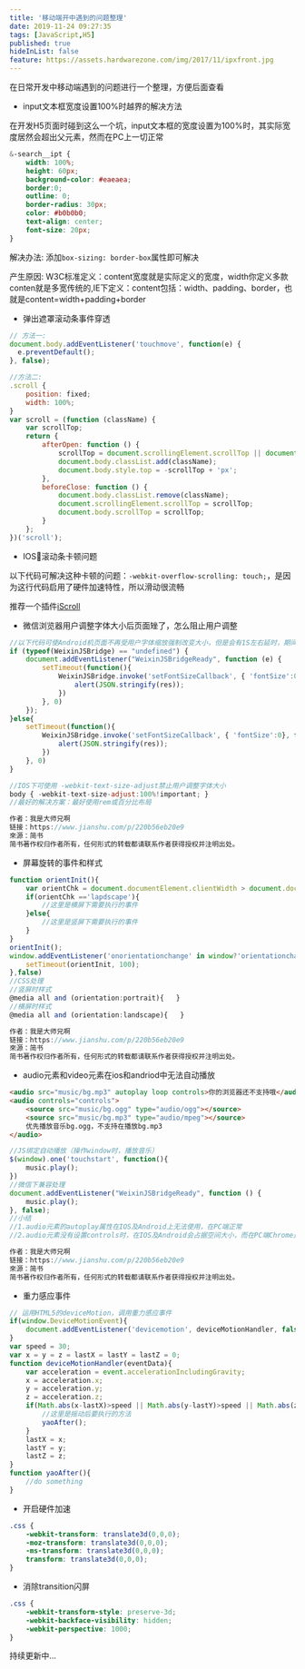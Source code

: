 ```yaml
---
title: '移动端开中遇到的问题整理'
date: 2019-11-24 09:27:35
tags: [JavaScript,H5]
published: true
hideInList: false
feature: https://assets.hardwarezone.com/img/2017/11/ipxfront.jpg
---
```

在日常开发中移动端遇到的问题进行一个整理，方便后面查看
<!--more-->
* input文本框宽度设置100%时越界的解决方法

在开发H5页面时碰到这么一个坑，input文本框的宽度设置为100%时，其实际宽度居然会超出父元素，然而在PC上一切正常

```css
&-search__ipt {
    width: 100%;
    height: 60px;
    background-color: #eaeaea;
    border:0;
    outline: 0;
    border-radius: 30px;
    color: #b0b0b0;
    text-align: center;
    font-size: 20px;
}
```
解决办法: 添加`box-sizing: border-box`属性即可解决

产生原因: W3C标准定义：content宽度就是实际定义的宽度，width你定义多款conten就是多宽传统的,IE下定义：content包括：width、padding、border，也就是content=width+padding+border


* 弹出遮罩滚动条事件穿透

```javascript
// 方法一:
document.body.addEventListener('touchmove', function(e) {
  e.preventDefault();
}, false);

//方法二:
.scroll {
    position: fixed;
    width: 100%;
}
var scroll = (function (className) {
    var scrollTop;
    return {
        afterOpen: function () {
            scrollTop = document.scrollingElement.scrollTop || document.body.scrollTop;
            document.body.classList.add(className);
            document.body.style.top = -scrollTop + 'px';
        },
        beforeClose: function () {
            document.body.classList.remove(className);
            document.scrollingElement.scrollTop = scrollTop;
            document.body.scrollTop = scrollTop;
        }
    };
})('scroll');
```

* IOS滚动条卡顿问题

以下代码可解决这种卡顿的问题：`-webkit-overflow-scrolling: touch;`，是因为这行代码启用了硬件加速特性，所以滑动很流畅

推荐一个插件[iScroll](https://github.com/cubiq/iscroll)

* 微信浏览器用户调整字体大小后页面矬了，怎么阻止用户调整

```javascript
//以下代码可使Android机页面不再受用户字体缩放强制改变大小，但是会有1S左右延时，期间可以考虑loading来处理
if (typeof(WeixinJSBridge) == "undefined") {
    document.addEventListener("WeixinJSBridgeReady", function (e) {
        setTimeout(function(){
            WeixinJSBridge.invoke('setFontSizeCallback', { 'fontSize':0}, function(res){
                alert(JSON.stringify(res));
            })
        }, 0)
    });
}else{  
    setTimeout(function(){
        WeixinJSBridge.invoke('setFontSizeCallback', { 'fontSize':0}, function(res){
            alert(JSON.stringify(res));
        })
    }, 0)   
}

//IOS下可使用 -webkit-text-size-adjust禁止用户调整字体大小
body { -webkit-text-size-adjust:100%!important; }
//最好的解决方案：最好使用rem或百分比布局

作者：我是大师兄啊
链接：https://www.jianshu.com/p/220b56eb20e9
來源：简书
简书著作权归作者所有，任何形式的转载都请联系作者获得授权并注明出处。
```

* 屏幕旋转的事件和样式
```javascript
function orientInit(){
    var orientChk = document.documentElement.clientWidth > document.documentElement.clientHeight?'landscape':'portrait';
    if(orientChk =='lapdscape'){
        //这里是横屏下需要执行的事件
    }else{
        //这里是竖屏下需要执行的事件
    }
}
orientInit();
window.addEventListener('onorientationchange' in window?'orientationchange':'resize', function(){
    setTimeout(orientInit, 100);
},false)
//CSS处理
//竖屏时样式
@media all and (orientation:portrait){   }
//横屏时样式
@media all and (orientation:landscape){   }

作者：我是大师兄啊
链接：https://www.jianshu.com/p/220b56eb20e9
來源：简书
简书著作权归作者所有，任何形式的转载都请联系作者获得授权并注明出处。
```

* audio元素和video元素在ios和andriod中无法自动播放

```html
<audio src="music/bg.mp3" autoplay loop controls>你的浏览器还不支持哦</audio>
<audio controls="controls"> 
    <source src="music/bg.ogg" type="audio/ogg"></source>
    <source src="music/bg.mp3" type="audio/mpeg"></source>
    优先播放音乐bg.ogg，不支持在播放bg.mp3
</audio>
```
```javascript
//JS绑定自动播放（操作window时，播放音乐）
$(window).one('touchstart', function(){
    music.play();
})
//微信下兼容处理
document.addEventListener("WeixinJSBridgeReady", function () {
    music.play();
}, false);
//小结
//1.audio元素的autoplay属性在IOS及Android上无法使用，在PC端正常
//2.audio元素没有设置controls时，在IOS及Android会占据空间大小，而在PC端Chrome是不会占据任何空间

作者：我是大师兄啊
链接：https://www.jianshu.com/p/220b56eb20e9
來源：简书
简书著作权归作者所有，任何形式的转载都请联系作者获得授权并注明出处。
```

* 重力感应事件

```javascript
// 运用HTML5的deviceMotion，调用重力感应事件
if(window.DeviceMotionEvent){
    document.addEventListener('devicemotion', deviceMotionHandler, false)
}
var speed = 30;
var x = y = z = lastX = lastY = lastZ = 0;
function deviceMotionHandler(eventData){
    var acceleration = event.accelerationIncludingGravity;
    x = acceleration.x;
    y = acceleration.y; 
    z = acceleration.z;
    if(Math.abs(x-lastX)>speed || Math.abs(y-lastY)>speed || Math.abs(z-lastZ)>speed ){
        //这里是摇动后要执行的方法 
        yaoAfter();
    }
    lastX = x;
    lastY = y;
    lastZ = z;
}
function yaoAfter(){
    //do something
}
```

* 开启硬件加速 

```css
.css {
    -webkit-transform: translate3d(0,0,0);
    -moz-transform: translate3d(0,0,0);
    -ms-transform: translate3d(0,0,0);
    transform: translate3d(0,0,0);
}
```

* 消除transition闪屏

```css
.css {
    -webkit-transform-style: preserve-3d;
    -webkit-backface-visibility: hidden;
    -webkit-perspective: 1000;
}
```

持续更新中...
